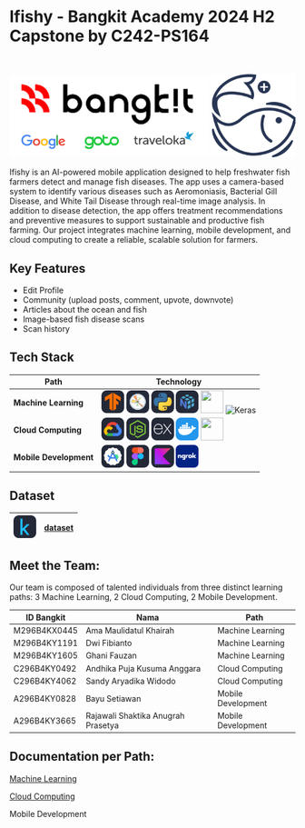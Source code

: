 # **Ifishy - Bangkit Academy 2024 H2 Capstone by C242-PS164**
<br>
<p align="center">
  <img src="https://github.com/SandyAryadika/Ifishy-C242-PS164/blob/main/Bangkit.png" alt="Bangkit Logo" width="350"/>
  <img src="https://github.com/SandyAryadika/Ifishy-C242-PS164/blob/main/Ifishy.png" alt="Ifishy Logo" width="150"/>
</p>

Ifishy is an AI-powered mobile application designed to help freshwater fish farmers detect and manage fish diseases. The app uses a camera-based system to identify various diseases such as Aeromoniasis, Bacterial Gill Disease, and White Tail Disease through real-time image analysis. In addition to disease detection, the app offers treatment recommendations and preventive measures to support sustainable and productive fish farming. Our project integrates machine learning, mobile development, and cloud computing to create a reliable, scalable solution for farmers.

## Key Features
- Edit Profile
- Community (upload posts, comment, upvote, downvote)
- Articles about the ocean and fish
- Image-based fish disease scans
- Scan history

## Tech Stack

| Path              | Technology                                                                                                   |
|---------------------|-------------------------------------------------------------------------------------------------------------|
| **Machine Learning**| <img src="https://github.com/LelouchFR/skill-icons/blob/main/assets/tensorflow-auto.svg" alt="TensorFlow" width="40" height="40"> <img src="https://github.com/LelouchFR/skill-icons/blob/main/assets/matplotlib-auto.svg" width="40" height="40"> <img src="https://github.com/LelouchFR/skill-icons/blob/main/assets/python-auto.svg" width="40" height="40"> <img src="https://github.com/LelouchFR/skill-icons/blob/main/assets/numpy-auto.svg" width="40" height="40"> <img src="https://github.com/LelouchFR/skill-icons/blob/main/assets/fastapi.svg" width="40" height="40"> <img src="https://github.com/user-attachments/assets/b665f849-8447-4e82-a941-383f64718449" alt="Keras" width="40" height="40"> |
| **Cloud Computing** | <img src="https://github.com/LelouchFR/skill-icons/blob/main/assets/gcp-auto.svg" alt="Google Cloud" width="40" height="40"> <img src="https://github.com/LelouchFR/skill-icons/blob/main/assets/nodejs-auto.svg" alt="Node.js" width="40" height="40"> <img src="https://github.com/LelouchFR/skill-icons/blob/main/assets/expressjs-auto.svg" alt="Express.js" width="40" height="40"> <img src="https://github.com/tandpfun/skill-icons/blob/main/icons/Docker.svg" alt="Docker" width="40" height="40"> <img src="https://github.com/LelouchFR/skill-icons/blob/main/assets/postman.svg" width="40" height="40">|
| **Mobile Development** | <img src="https://github.com/LelouchFR/skill-icons/blob/main/assets/androidstudio-auto.svg" alt="Android" width="40" height="40"> <img src="https://github.com/LelouchFR/skill-icons/blob/main/assets/figma-auto.svg" width="40" height="40"> <img src="https://github.com/LelouchFR/skill-icons/blob/main/assets/kotlin-auto.svg" alt="Kotlin" width="40" height="40"> <img src="https://github.com/LelouchFR/skill-icons/blob/main/assets/ngrok.svg" width="40" height="40"> | <img src="https://github.com/SandyAryadika/Ifishy-C242-PS164/blob/main/retrofit.jpg" alt="Android" width="40" height="40"> | 

## Dataset

| <img src="https://github.com/LelouchFR/skill-icons/blob/main/assets/kaggle-auto.svg" width="40" height="40">             | [dataset](https://www.kaggle.com/datasets/subirbiswas19/freshwater-fish-disease-aquaculture-in-south-asia)                                                                                                  |
|---------------------|-------------------------------------------------------------------------------------------------------------|

## Meet the Team:
Our team is composed of talented individuals from three distinct learning paths:
3 Machine Learning, 
2 Cloud Computing,
2 Mobile Development.

| **ID Bangkit**       | **Nama**                                      | **Path**                  |
|-----------------------|-----------------------------------------------|----------------------------|
| M296B4KX0445          | Ama Maulidatul Khairah                        | Machine Learning           |
| M296B4KY1191          | Dwi Fibianto                                  | Machine Learning           |
| M296B4KY1605          | Ghani Fauzan                                  | Machine Learning           |
| C296B4KY0492          | Andhika Puja Kusuma Anggara                   | Cloud Computing            |
| C296B4KY4062          | Sandy Aryadika Widodo                         | Cloud Computing            |
| A296B4KY0828          | Bayu Setiawan                                 | Mobile Development         |
| A296B4KY3665          | Rajawali Shaktika Anugrah Prasetya            | Mobile Development         |

## Documentation per Path:

[Machine Learning](https://github.com/SandyAryadika/Ifishy-C242-PS164/blob/main/MachineLearning/readme.md)

[Cloud Computing](https://github.com/SandyAryadika/Ifishy-C242-PS164/blob/main/CloudComputing/readme.md)

Mobile Development
